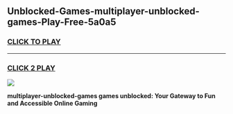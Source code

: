 
## Unblocked-Games-multiplayer-unblocked-games-Play-Free-5a0a5
<h3>
<a href="https://premium76.site?title=multiplayer-unblocked-games&ref=18A">CLICK TO PLAY</a></h3>
<hr>

<h3>
<a href="https://premium76.site?title=multiplayer-unblocked-games&ref=18A">CLICK 2 PLAY</a>
  
</h3>

<a href="https://premium76.site?title=multiplayer-unblocked-games&ref=18A"><img src="https://clearcache.store/games.png"></a>


**multiplayer-unblocked-games games unblocked: Your Gateway to Fun and Accessible Online Gaming**
